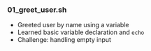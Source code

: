 ### 01_greet_user.sh
- Greeted user by name using a variable
- Learned basic variable declaration and `echo`
- Challenge: handling empty input